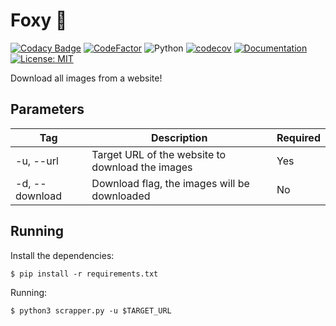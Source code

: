 # Foxy 🦊

[![Codacy Badge](https://app.codacy.com/project/badge/Grade/d0ecfb33e92f46b4aa08ad6713a613f4)](https://www.codacy.com/gh/leozz37/foxy/dashboard?utm_source=github.com&amp;utm_medium=referral&amp;utm_content=leozz37/foxy&amp;utm_campaign=Badge_Grade)
[![CodeFactor](https://www.codefactor.io/repository/github/leozz37/foxy/badge)](https://www.codefactor.io/repository/github/leozz37/foxy)
![Python](https://github.com/leozz37/foxy/workflows/Python/badge.svg)
[![codecov](https://codecov.io/gh/leozz37/foxy/branch/master/graph/badge.svg?token=tcnAitJ8Ea)](https://codecov.io/gh/leozz37/foxy)
[![Documentation](https://codedocs.xyz/leozz37/foxy.svg)](https://codedocs.xyz/leozz37/foxy/)
[![License: MIT](https://img.shields.io/badge/License-MIT-yellow.svg)](https://opensource.org/licenses/MIT)

Download all images from a website!

## Parameters

| Tag            | Description                                      | Required  |
| -------------- | ------------------------------------------------ | --------- |
| -u, --url      | Target URL of the website to download the images | Yes       |
| -d, --download | Download flag, the images will be downloaded     | No        |

## Running

Install the dependencies:

```shell
$ pip install -r requirements.txt
```

Running:

```shell
$ python3 scrapper.py -u $TARGET_URL
```
